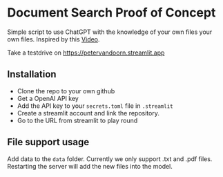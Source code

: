 # Document Search Proof of Concept

Simple script to use ChatGPT with the knowledge of your own files your own files. Inspired by this [Video](https://youtu.be/9AXP7tCI9PI).

Take a testdrive on https://petervandoorn.streamlit.app

## Installation

- Clone the repo to your own github
- Get a OpenAI API key 
- Add the API key to your `secrets.toml` file in `.streamlit`
- Create a streamlit account and link the repository. 
- Go to the URL from streamlit to play round

## File support usage
Add data to the `data` folder. Currently we only support .txt and .pdf files. 
Restarting the server will add the new files into the model. 

